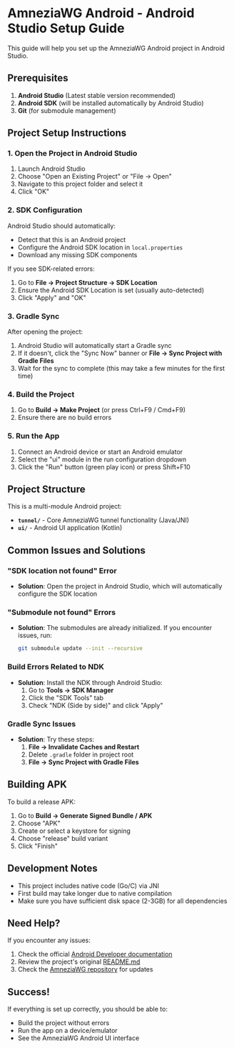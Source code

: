 # AmneziaWG Android - Android Studio Setup Guide

This guide will help you set up the AmneziaWG Android project in Android Studio.

## Prerequisites

1. **Android Studio** (Latest stable version recommended)
2. **Android SDK** (will be installed automatically by Android Studio)
3. **Git** (for submodule management)

## Project Setup Instructions

### 1. Open the Project in Android Studio

1. Launch Android Studio
2. Choose "Open an Existing Project" or "File → Open"
3. Navigate to this project folder and select it
4. Click "OK"

### 2. SDK Configuration

Android Studio should automatically:
- Detect that this is an Android project
- Configure the Android SDK location in `local.properties`
- Download any missing SDK components

If you see SDK-related errors:
1. Go to **File → Project Structure → SDK Location**
2. Ensure the Android SDK Location is set (usually auto-detected)
3. Click "Apply" and "OK"

### 3. Gradle Sync

After opening the project:
1. Android Studio will automatically start a Gradle sync
2. If it doesn't, click the "Sync Now" banner or **File → Sync Project with Gradle Files**
3. Wait for the sync to complete (this may take a few minutes for the first time)

### 4. Build the Project

1. Go to **Build → Make Project** (or press Ctrl+F9 / Cmd+F9)
2. Ensure there are no build errors

### 5. Run the App

1. Connect an Android device or start an Android emulator
2. Select the "ui" module in the run configuration dropdown
3. Click the "Run" button (green play icon) or press Shift+F10

## Project Structure

This is a multi-module Android project:
- **`tunnel/`** - Core AmneziaWG tunnel functionality (Java/JNI)
- **`ui/`** - Android UI application (Kotlin)

## Common Issues and Solutions

### "SDK location not found" Error
- **Solution**: Open the project in Android Studio, which will automatically configure the SDK location

### "Submodule not found" Errors
- **Solution**: The submodules are already initialized. If you encounter issues, run:
  ```bash
  git submodule update --init --recursive
  ```

### Build Errors Related to NDK
- **Solution**: Install the NDK through Android Studio:
  1. Go to **Tools → SDK Manager**
  2. Click the "SDK Tools" tab
  3. Check "NDK (Side by side)" and click "Apply"

### Gradle Sync Issues
- **Solution**: Try these steps:
  1. **File → Invalidate Caches and Restart**
  2. Delete `.gradle` folder in project root
  3. **File → Sync Project with Gradle Files**

## Building APK

To build a release APK:
1. Go to **Build → Generate Signed Bundle / APK**
2. Choose "APK"
3. Create or select a keystore for signing
4. Choose "release" build variant
5. Click "Finish"

## Development Notes

- This project includes native code (Go/C) via JNI
- First build may take longer due to native compilation
- Make sure you have sufficient disk space (2-3GB) for all dependencies

## Need Help?

If you encounter any issues:
1. Check the official [Android Developer documentation](https://developer.android.com/studio)
2. Review the project's original [README.md](./README.md)
3. Check the [AmneziaWG repository](https://github.com/amnezia-vpn/amneziawg-android) for updates

## Success!

If everything is set up correctly, you should be able to:
- Build the project without errors
- Run the app on a device/emulator
- See the AmneziaWG Android UI interface